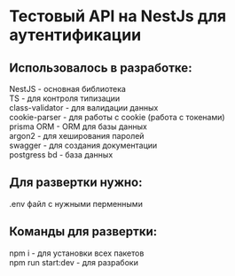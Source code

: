 <h1>Тестовый API на NestJs для аутентификации</h1>

<h2>Использовалось в разработке:</h2>

<p>NestJS - основная библиотека </br>
TS - для контроля типизации </br>
class-validator - для валидации данных </br>
cookie-parser - для работы с cookie (работа с токенами) </br>
prisma ORM - ORM для базы данных </br>
argon2 - для хеширования паролей </br>
swagger - для создания документации </br>
postgress bd - база данных</p>

<h2>Для развертки нужно:</h2>
.env файл с нужными перменными

<h2>Команды для развертки:</h2>
<p>npm i - для установки всех пакетов </br>
npm run start:dev - для разрабоки</p>
